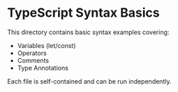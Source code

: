 # TypeScript Syntax Basics

This directory contains basic syntax examples covering:

- Variables (let/const)
- Operators
- Comments
- Type Annotations

Each file is self-contained and can be run independently.
